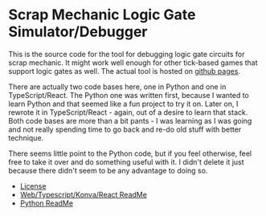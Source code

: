 # Scrap Mechanic Logic Gate Simulator/Debugger

This is the source code for the tool for debugging logic gate circuits for scrap mechanic.
It might work well enough for other tick-based games that support logic gates as well.
The actual tool is hosted on [github pages](https://stevebenz.github.io/ScrapMechanicLogicGateSimulator/).

There are actually two code bases here, one in Python and one in TypeScript/React.
The Python one was written first, because I wanted to learn Python and that seemed
like a fun project to try it on.  Later on, I rewrote it in TypeScript/React -
again, out of a desire to learn that stack.  Both code bases are more than a bit
pants - I was learning as I was going and not really spending time to go back and
re-do old stuff with better technique.

There seems little point to the Python code, but if you feel otherwise, feel free
to take it over and do something useful with it.  I didn't delete it just because
there didn't seem to be any advantage to doing so.

* [License](license.txt)
* [Web/Typescript/Konva/React ReadMe](konva-react/readme.md)
* [Python ReadMe](python/readme.md)
